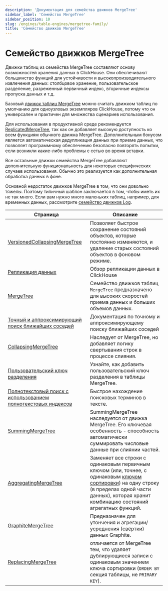 ```yaml
---
description: 'Документация для семейства движков MergeTree'
sidebar_label: 'Семейство MergeTree'
sidebar_position: 10
slug: /engines/table-engines/mergetree-family/
title: 'Семейство движков MergeTree'
---
```



# Семейство движков MergeTree

Движки таблиц из семейства MergeTree составляют основу возможностей хранения данных в ClickHouse. Они обеспечивают большинство функций для устойчивости и высокопроизводительного извлечения данных: столбцовое хранение, пользовательское разделение, разреженный первичный индекс, вторичные индексы пропуска данных и т.д.

Базовый [движок таблиц MergeTree](../../../engines/table-engines/mergetree-family/mergetree.md) можно считать движком таблиц по умолчанию для одноузловых экземпляров ClickHouse, потому что он универсален и практичен для множества сценариев использования.

Для использования в продуктивной среде рекомендуется [ReplicatedMergeTree](../../../engines/table-engines/mergetree-family/replication.md), так как он добавляет высокую доступность ко всем функциям обычного движка MergeTree. Дополнительным бонусом является автоматическая дедупликация данных при приеме данных, что позволяет программному обеспечению безопасно повторять попытки, если возникли какие-либо проблемы с сетью во время вставки.

Все остальные движки семейства MergeTree добавляют дополнительную функциональность для некоторых специфических случаев использования. Обычно это реализуется как дополнительная обработка данных в фоне.

Основной недостаток движков MergeTree в том, что они довольно тяжелы. Поэтому типичный шаблон заключается в том, чтобы иметь их не так много. Если вам нужно много маленьких таблиц, например, для временных данных, рассмотрите [семейство движков Log](../../../engines/table-engines/log-family/index.md).

<!-- Таблица содержания для этой страницы автоматически генерируется 
https://github.com/ClickHouse/clickhouse-docs/blob/main/scripts/autogenerate-table-of-contents.sh
из полей описания в YAML: slug, description, title.

Если вы заметили ошибку, пожалуйста, отредактируйте YML-фронтматер страниц.
-->
| Страница | Описание |
|-----|-----|
| [VersionedCollapsingMergeTree](/engines/table-engines/mergetree-family/versionedcollapsingmergetree) | Позволяет быстрое сохранение состояний объектов, которые постоянно изменяются, и удаление старых состояний объектов в фоновом режиме. |
| [Репликация данных](/engines/table-engines/mergetree-family/replication) | Обзор репликации данных в ClickHouse |
| [MergeTree](/engines/table-engines/mergetree-family/mergetree) | Семейство движков таблиц `MergeTree` предназначено для высоких скоростей приема данных и больших объемов данных. |
| [Точный и аппроксимирующий поиск ближайших соседей](/engines/table-engines/mergetree-family/annindexes) | Документация по точному и аппроксимирующему поиску ближайших соседей |
| [CollapsingMergeTree](/engines/table-engines/mergetree-family/collapsingmergetree) | Наследует от MergeTree, но добавляет логику свертывания строк в процессе слияния. |
| [Пользовательский ключ разделения](/engines/table-engines/mergetree-family/custom-partitioning-key) | Узнайте, как добавить пользовательский ключ разделения в таблицы MergeTree. |
| [Полнотекстовый поиск с использованием полнотекстовых индексов](/engines/table-engines/mergetree-family/invertedindexes) | Быстрое нахождение поисковых терминов в тексте. |
| [SummingMergeTree](/engines/table-engines/mergetree-family/summingmergetree) | SummingMergeTree наследуется от движка MergeTree. Его ключевая особенность - способность автоматически суммировать числовые данные при слиянии частей. |
| [AggregatingMergeTree](/engines/table-engines/mergetree-family/aggregatingmergetree) | Заменяет все строки с одинаковым первичным ключом (или, точнее, с одинаковым [ключом сортировки](../../../engines/table-engines/mergetree-family/mergetree.md)) на одну строку (в пределах одной части данных), которая хранит комбинацию состояний агрегатных функций. |
| [GraphiteMergeTree](/engines/table-engines/mergetree-family/graphitemergetree) | Предназначен для утончения и агрегации/усреднения (свёртки) данных Graphite. |
| [ReplacingMergeTree](/engines/table-engines/mergetree-family/replacingmergetree) | отличается от MergeTree тем, что удаляет дублирующиеся записи с одинаковым значением ключа сортировки (`ORDER BY` секция таблицы, не `PRIMARY KEY`). |
